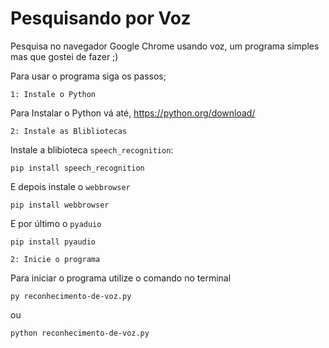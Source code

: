 # Pesquisando por Voz

Pesquisa no navegador Google Chrome usando voz, um programa simples mas que gostei de fazer ;)

Para usar o programa siga os passos;

```
1: Instale o Python
```
Para Instalar o Python vá até, https://python.org/download/

```
2: Instale as Blibliotecas
```

Instale a blibioteca ``speech_recognition``:

```
pip install speech_recognition
```
E depois instale o ``webbrowser``

```
pip install webbrowser
```
E por último o ``pyaduio``

```
pip install pyaudio
```

```
2: Inicie o programa
```

Para iniciar o programa utilize o comando no terminal

```
py reconhecimento-de-voz.py
```
ou
```
python reconhecimento-de-voz.py
```
